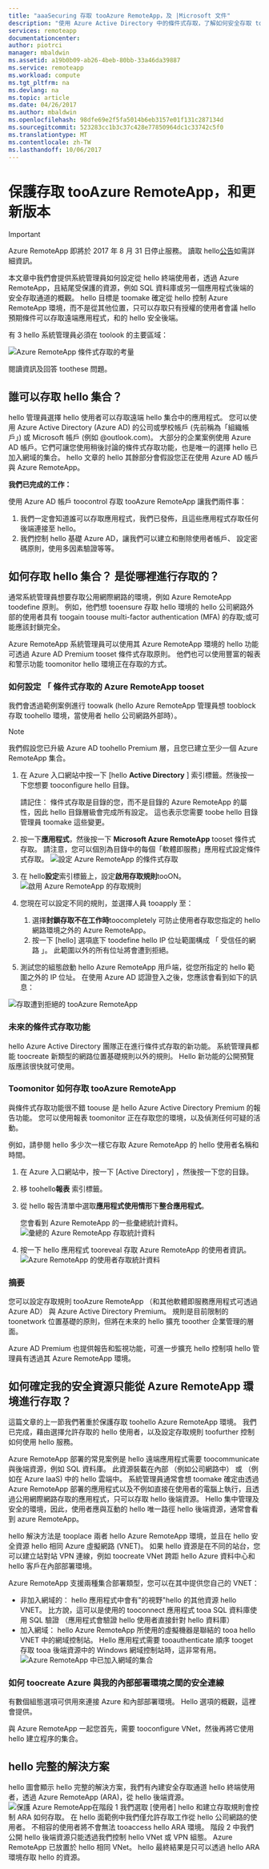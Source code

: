 ```yaml
---
title: "aaaSecuring 存取 tooAzure RemoteApp，及 |Microsoft 文件"
description: "使用 Azure Active Directory 中的條件式存取，了解如何安全存取 tooAzure RemoteApp"
services: remoteapp
documentationcenter: 
author: piotrci
manager: mbaldwin
ms.assetid: a19b0b09-ab26-4beb-80bb-33a46da39887
ms.service: remoteapp
ms.workload: compute
ms.tgt_pltfrm: na
ms.devlang: na
ms.topic: article
ms.date: 04/26/2017
ms.author: mbaldwin
ms.openlocfilehash: 98dfe69e2f5fa5014b6eb3157e01f131c287134d
ms.sourcegitcommit: 523283cc1b3c37c428e77850964dc1c33742c5f0
ms.translationtype: MT
ms.contentlocale: zh-TW
ms.lasthandoff: 10/06/2017
---
```

# <a name="securing-access-tooazure-remoteapp-and-beyond"></a>保護存取 tooAzure RemoteApp，和更新版本
> [!IMPORTANT]
> Azure RemoteApp 即將於 2017 年 8 月 31 日停止服務。 讀取 hello[公告](https://go.microsoft.com/fwlink/?linkid=821148)如需詳細資訊。
> 
> 

本文章中我們會提供系統管理員如何設定從 hello 終端使用者，透過 Azure RemoteApp，且結尾受保護的資源，例如 SQL 資料庫或另一個應用程式後端的安全存取通道的概觀。 hello 目標是 toomake 確定從 hello 控制 Azure RemoteApp 環境，而不是從其他位置，只可以存取只有授權的使用者會議 hello 預期條件可以存取遠端應用程式，和的 hello 安全後端。

有 3 hello 系統管理員必須在 toolook 的主要區域：

![Azure RemoteApp 條件式存取的考量](./media/remoteapp-secureaccess/ra-conditionalenvironment.png)

閱讀資訊及回答 toothese 問題。

## <a name="who-can-access-hello-collection"></a>誰可以存取 hello 集合？
hello 管理員選擇 hello 使用者可以存取遠端 hello 集合中的應用程式。 您可以使用 Azure Active Directory (Azure AD) 的公司或學校帳戶 (先前稱為「組織帳戶」) 或 Microsoft 帳戶 (例如 @outlook.com)。 大部分的企業案例使用 Azure AD 帳戶。它們可讓您使用稍後討論的條件式存取功能，也是唯一的選擇 hello 已加入網域的集合。 hello 文章的 hello 其餘部分會假設您正在使用 Azure AD 帳戶與 Azure RemoteApp。

**我們已完成的工作：**

使用 Azure AD 帳戶 toocontrol 存取 tooAzure RemoteApp 讓我們兩件事：

1. 我們一定會知道誰可以存取應用程式，我們已發佈，且這些應用程式存取任何後端連接至 hello。
2. 我們控制 hello 基礎 Azure AD，讓我們可以建立和刪除使用者帳戶、 設定密碼原則，使用多因素驗證等等。 

## <a name="how-is-hello-collection-accessed-from-where"></a>如何存取 hello 集合？ 是從哪裡進行存取的？
通常系統管理員想要存取公用網際網路的環境，例如 Azure RemoteApp toodefine 原則。 例如，他們想 tooensure 存取 hello 環境的 hello 公司網路外部的使用者具有 toogain toouse multi-factor authentication (MFA) 的存取;或可能應該封鎖完全。

Azure RemoteApp 系統管理員可以使用其 Azure RemoteApp 環境的 hello 功能可透過 Azure AD Premium tooset 條件式存取原則。 他們也可以使用豐富的報表和警示功能 toomonitor hello 環境正在存取的方式。

### <a name="how-tooset-up-conditional-access-for-azure-remoteapp"></a>如何設定 「 條件式存取的 Azure RemoteApp tooset
我們會透過範例案例進行 toowalk (hello Azure RemoteApp 管理員想 tooblock 存取 toohello 環境，當使用者 hello 公司網路外部時）。

> [!NOTE]
> 我們假設您已升級 Azure AD toohello Premium 層，且您已建立至少一個 Azure RemoteApp 集合。
> 
> 

1. 在 Azure 入口網站中按一下 [hello **Active Directory** ] 索引標籤。然後按一下您想要 tooconfigure hello 目錄。
   
   請記住： 條件式存取是目錄的您，而不是目錄的 Azure RemoteApp 的屬性，因此 hello 目錄層級會完成所有設定。 這也表示您需要 toobe hello 目錄管理員 toomake 這些變更。
2. 按一下**應用程式**，然後按一下 **Microsoft Azure RemoteApp** tooset 條件式存取。 請注意，您可以個別為目錄中的每個「軟體即服務」應用程式設定條件式存取。
   ![設定 Azure RemoteApp 的條件式存取](./media/remoteapp-secureaccess/ra-conditionalaccessscreen.png)
3. 在 hello**設定**索引標籤上，設定**啟用存取規則**tooON。
   ![啟用 Azure RemoteApp 的存取規則](./media/remoteapp-secureaccess/ra-enableaccessrules.png)
4. 您現在可以設定不同的規則，並選擇人員 tooapply 至：
   
   1. 選擇**封鎖存取不在工作時**toocompletely 可防止使用者存取您指定的 hello 網路環境之外的 Azure RemoteApp。
   2. 按一下 [hello] 選項底下 toodefine hello IP 位址範圍構成 「 受信任的網路 」。 此範圍以外的所有位址將會遭到拒絕。
5. 測試您的組態啟動 hello Azure RemoteApp 用戶端，從您所指定的 hello 範圍之外的 IP 位址。 在使用 Azure AD 認證登入之後，您應該會看到如下的訊息：

![存取遭到拒絕的 tooAzure RemoteApp](./media/remoteapp-secureaccess/ra-accessdenied.png)

### <a name="future-conditional-access-features"></a>未來的條件式存取功能
hello Azure Active Directory 團隊正在進行條件式存取的新功能。 系統管理員都能 toocreate 新類型的網路位置基礎規則以外的規則。 Hello 新功能的公開預覽版應該很快就可使用。

### <a name="how-toomonitor-access-tooazure-remoteapp"></a>Toomonitor 如何存取 tooAzure RemoteApp
與條件式存取功能很不錯 toouse 是 hello Azure Active Directory Premium 的報告功能。 您可以使用報表 toomonitor 正在存取您的環境，以及偵測任何可疑的活動。

例如，請參閱 hello 多少次一樣它存取 Azure RemoteApp 的 hello 使用者名稱和時間。

1. 在 Azure 入口網站中，按一下 [Active Directory] ，然後按一下您的目錄。
2. 移 toohello**報表** 索引標籤。
3. 從 hello 報告清單中選取**應用程式使用情形**下**整合應用程式**。
   
   您會看到 Azure RemoteApp 的一些彙總統計資料。 
   ![彙總的 Azure RemoteApp 存取統計資料](./media/remoteapp-secureaccess/ra-accessstats.png)
4. 按一下 hello 應用程式 tooreveal 存取 Azure RemoteApp 的使用者資訊。
   ![Azure RemoteApp 的使用者存取統計資料](./media/remoteapp-secureaccess/ra-userstats.png)

### <a name="summary"></a>摘要
您可以設定存取規則 tooAzure RemoteApp （和其他軟體即服務應用程式可透過 Azure AD） 與 Azure Active Directory Premium。 規則是目前限制的 toonetwork 位置基礎的原則，但將在未來的 hello 擴充 tooother 企業管理的層面。

Azure AD Premium 也提供報告和監視功能，可進一步擴充 hello 控制項 hello 管理員有透過其 Azure RemoteApp 環境。

## <a name="how-do-i-make-sure-my-secure-resource-is-accessible-only-from-my-azure-remoteapp-environment"></a>如何確定我的安全資源只能從 Azure RemoteApp 環境進行存取？
這篇文章的上一節我們著重於保護存取 toohello Azure RemoteApp 環境。 我們已完成，藉由選擇允許存取的 hello 使用者，以及設定存取規則 toofurther 控制如何使用 hello 服務。

Azure RemoteApp 部署的常見案例是 hello 遠端應用程式需要 toocommunicate 與後端資源，例如 SQL 資料庫。 此資源裝載在內部 （例如公司網路中） 或 （例如在 Azure IaaS) 中的 hello 雲端中。 系統管理員通常會想 toomake 確定由透過 Azure RemoteApp 部署的應用程式以及不例如直接在使用者的電腦上執行，且透過公用網際網路存取的應用程式，只可以存取 hello 後端資源。 Hello 集中管理及安全的環境，因此，使用者應與互動的 hello 唯一路徑 hello 後端資源，通常會看到 azure RemoteApp。

hello 解決方法是 tooplace 兩者 hello Azure RemoteApp 環境，並且在 hello 安全資源 hello 相同 Azure 虛擬網路 (VNET)。 如果 hello 資源是在不同的站台，您可以建立站對站 VPN 連線，例如 toocreate VNet 跨距 hello Azure 資料中心和 hello 客戶在內部部署環境。

Azure RemoteApp 支援兩種集合部署類型，您可以在其中提供您自己的 VNET：

* 非加入網域的： hello 應用程式中會有"的視野"hello 的其他資源 hello VNET。 比方說，這可以是使用的 tooconnect 應用程式 tooa SQL 資料庫使用 SQL 驗證 （應用程式會驗證 hello 使用者直接針對 hello 資料庫）
* 加入網域： hello Azure RemoteApp 所使用的虛擬機器是聯結的 tooa hello VNET 中的網域控制站。 Hello 應用程式需要 tooauthenticate 順序 tooget 存取 tooa 後端資源中的 Windows 網域控制站時，這非常有用。
  ![Azure RemoteApp 中已加入網域的集合](./media/remoteapp-secureaccess/ra-domainjoined.png)

### <a name="how-toocreate-a-secure-connection-between-azure-and-my-on-premises-environment"></a>如何 toocreate Azure 與我的內部部署環境之間的安全連線
有數個組態選項可供用來連接 Azure 和內部部署環境。 Hello 選項的概觀，這裡會提供。

與 Azure RemoteApp 一起您首先，需要 tooconfigure VNet，然後再將它使用 hello 建立程序的集合。 

## <a name="hello-complete-solution"></a>hello 完整的解決方案
hello 圖會顯示 hello 完整的解決方案，我們有內建安全存取通道 hello 終端使用者，透過 Azure RemoteApp (ARA)，從 hello 後端資源。
![保護 Azure RemoteApp](./media/remoteapp-secureaccess/ra-secureoverview.png)在階段 1 我們選取 [使用者] hello 和建立存取規則會控制 ARA 如何存取。 在 hello 面範例中我們僅允許存取工作從 hello 公司網路的使用者。 不相容的使用者將不會無法 tooaccess hello ARA 環境。
階段 2 中我們公開 hello 後端資源只能透過我們控制 hello VNet 或 VPN 組態。 Azure RemoteApp 已放置於 hello 相同 VNet。 hello 最終結果是只可以透過 hello ARA 環境存取 hello 的資源。

